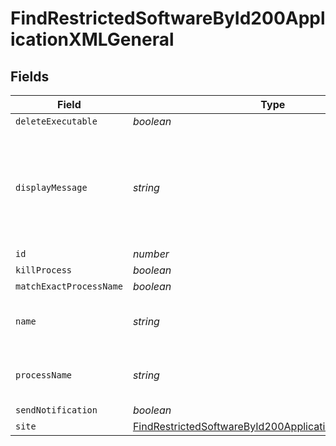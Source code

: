 # FindRestrictedSoftwareById200ApplicationXMLGeneral


## Fields

| Field                                                                                                                                       | Type                                                                                                                                        | Required                                                                                                                                    | Description                                                                                                                                 | Example                                                                                                                                     |
| ------------------------------------------------------------------------------------------------------------------------------------------- | ------------------------------------------------------------------------------------------------------------------------------------------- | ------------------------------------------------------------------------------------------------------------------------------------------- | ------------------------------------------------------------------------------------------------------------------------------------------- | ------------------------------------------------------------------------------------------------------------------------------------------- |
| `deleteExecutable`                                                                                                                          | *boolean*                                                                                                                                   | :heavy_minus_sign:                                                                                                                          | N/A                                                                                                                                         |                                                                                                                                             |
| `displayMessage`                                                                                                                            | *string*                                                                                                                                    | :heavy_minus_sign:                                                                                                                          | N/A                                                                                                                                         | High Sierra is not yet supported, check Self Service after public release.                                                                  |
| `id`                                                                                                                                        | *number*                                                                                                                                    | :heavy_minus_sign:                                                                                                                          | N/A                                                                                                                                         | 1                                                                                                                                           |
| `killProcess`                                                                                                                               | *boolean*                                                                                                                                   | :heavy_minus_sign:                                                                                                                          | N/A                                                                                                                                         |                                                                                                                                             |
| `matchExactProcessName`                                                                                                                     | *boolean*                                                                                                                                   | :heavy_minus_sign:                                                                                                                          | N/A                                                                                                                                         |                                                                                                                                             |
| `name`                                                                                                                                      | *string*                                                                                                                                    | :heavy_check_mark:                                                                                                                          | Name of the restricted software                                                                                                             | Restrict High Sierra                                                                                                                        |
| `processName`                                                                                                                               | *string*                                                                                                                                    | :heavy_check_mark:                                                                                                                          | N/A                                                                                                                                         | Install macOS High Sierra.app                                                                                                               |
| `sendNotification`                                                                                                                          | *boolean*                                                                                                                                   | :heavy_minus_sign:                                                                                                                          | N/A                                                                                                                                         |                                                                                                                                             |
| `site`                                                                                                                                      | [FindRestrictedSoftwareById200ApplicationXMLGeneralSite](../../models/operations/findrestrictedsoftwarebyid200applicationxmlgeneralsite.md) | :heavy_minus_sign:                                                                                                                          | N/A                                                                                                                                         |                                                                                                                                             |